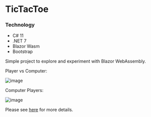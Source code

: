 # TicTacToe

### Technology

- C# 11
- .NET 7
- Blazor Wasm
- Bootstrap

Simple project to explore and experiment with Blazor WebAssembly.

Player vs Computer:

![image](https://github.com/user-attachments/assets/d1697593-10b5-4b45-a684-0ef5b8eb5a03)

Computer Players:

![image](https://github.com/user-attachments/assets/01e038b1-bcc5-43c6-b162-f852b686c570)

Please see [here](https://www.beyondvelocity.com/post/148) for more details.
